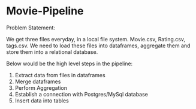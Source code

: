 # Movie-Pipeline

Problem Statement:

We get three files everyday, in a local file system. Movie.csv, Rating.csv, tags.csv. 
We need to load these files into dataframes, aggregate them and store them into a relational database.

Below would be the high level steps in the pipeline:
  1. Extract data from files in dataframes
  2. Merge dataframes 
  3. Perform Aggregation
  4. Establish a connection with Postgres/MySql database
  5. Insert data into tables
 
